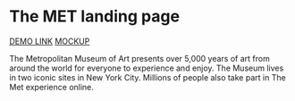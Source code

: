 # The MET landing page
[DEMO LINK](https://iam-datsenko.github.io/met_landing/)
[MOCKUP](https://www.figma.com/file/lSR1m42L9YwzQwzzxKwHpw/THE-MET?node-id=8590%3A29)

The Metropolitan Museum of Art presents over 5,000 years of art from around the world for everyone to experience and enjoy. The Museum lives in two iconic sites in New York City. Millions of people also take part in The Met experience online.
